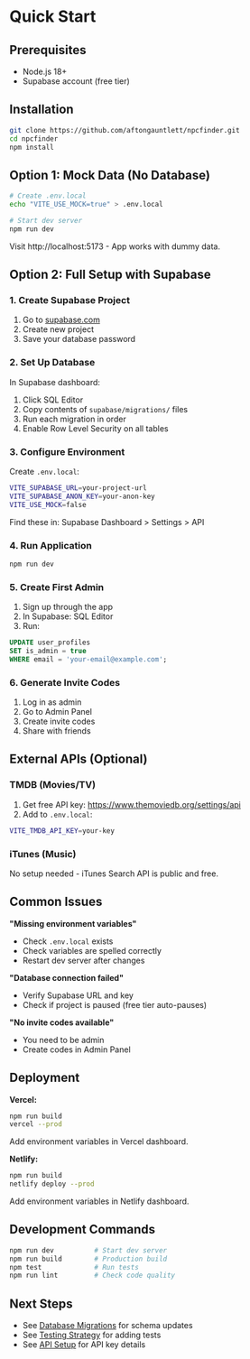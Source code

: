 # Quick Start

## Prerequisites

- Node.js 18+
- Supabase account (free tier)

## Installation

```bash
git clone https://github.com/aftongauntlett/npcfinder.git
cd npcfinder
npm install
```

## Option 1: Mock Data (No Database)

```bash
# Create .env.local
echo "VITE_USE_MOCK=true" > .env.local

# Start dev server
npm run dev
```

Visit http://localhost:5173 - App works with dummy data.

## Option 2: Full Setup with Supabase

### 1. Create Supabase Project

1. Go to [supabase.com](https://supabase.com)
2. Create new project
3. Save your database password

### 2. Set Up Database

In Supabase dashboard:
1. Click SQL Editor
2. Copy contents of `supabase/migrations/` files
3. Run each migration in order
4. Enable Row Level Security on all tables

### 3. Configure Environment

Create `.env.local`:
```bash
VITE_SUPABASE_URL=your-project-url
VITE_SUPABASE_ANON_KEY=your-anon-key
VITE_USE_MOCK=false
```

Find these in: Supabase Dashboard > Settings > API

### 4. Run Application

```bash
npm run dev
```

### 5. Create First Admin

1. Sign up through the app
2. In Supabase: SQL Editor
3. Run:
```sql
UPDATE user_profiles 
SET is_admin = true 
WHERE email = 'your-email@example.com';
```

### 6. Generate Invite Codes

1. Log in as admin
2. Go to Admin Panel
3. Create invite codes
4. Share with friends

## External APIs (Optional)

### TMDB (Movies/TV)

1. Get free API key: https://www.themoviedb.org/settings/api
2. Add to `.env.local`:
```bash
VITE_TMDB_API_KEY=your-key
```

### iTunes (Music)

No setup needed - iTunes Search API is public and free.

## Common Issues

**"Missing environment variables"**
- Check `.env.local` exists
- Check variables are spelled correctly
- Restart dev server after changes

**"Database connection failed"**
- Verify Supabase URL and key
- Check if project is paused (free tier auto-pauses)

**"No invite codes available"**
- You need to be admin
- Create codes in Admin Panel

## Deployment

**Vercel:**
```bash
npm run build
vercel --prod
```

Add environment variables in Vercel dashboard.

**Netlify:**
```bash
npm run build
netlify deploy --prod
```

Add environment variables in Netlify dashboard.

## Development Commands

```bash
npm run dev          # Start dev server
npm run build        # Production build
npm test             # Run tests
npm run lint         # Check code quality
```

## Next Steps

- See [Database Migrations](DATABASE_MIGRATIONS.md) for schema updates
- See [Testing Strategy](TESTING_STRATEGY.md) for adding tests
- See [API Setup](API_SETUP.md) for API key details

